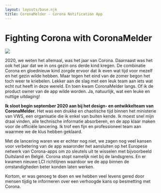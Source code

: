 ```yaml
---
layout: layouts/base.njk
title: CoronaMelder - Corona Notification App
---
```


# Fighting Corona with CoronaMelder

<div class="break-out">
 <img
 src="/images/CoronaMelder.png"
 />
</div>

2020, we weten het allemaal, was het jaar van Corona. Daarnaast was het ook het jaar dat we in ons gezin ons derde kind kregen. De combinatie Corona en gloednieuw kind zorgde ervoor dat ik even wat tijd voor mezelf en het gezin wilde hebben. Maar tegen het eind van de zomer begon het toch weer te kriebelen. Lekker aan de slag met een leuk team aan iets wat echt nut heeft in deze wereld. En toen kwam CoronaMelder langs. Of ik de product owner van de app wilde worden. Ja, natuurlijk, wat een leuke en nuttige uitdaging!

**Ik sloot begin september 2020 aan bij het design- en ontwikkelteam van CoronaMelder.** Het was een drukke en chaotische tijd binnen het ministerie van VWS, een organisatie die ik enkel van buiten kende. Ik moest snel mijn draai vinden, alle technische informatie absorberen, en de app klaar maken voor de officiële lancering. Ik trof een fijn en professioneel team aan waarmee we de klus hebben geklaard.

Met de lancering waren we er echter nog niet, we zagen nog veel kansen voor verbetering van de app waaronder het aansluiten op het Europese netwerk van Corona-apps om zo sleutels uit te wisselen met bijvoorbeeld Duitsland en België. Corona stopt namelijk niet bij de landsgrens. En er kwamen nieuwe LCI richtlijnen waardoor we de app binnen de omstandigheden beter konden laten werken.

Kortom, er was genoeg te doen en we hebben veel levens gered door mensen tijdig te informeren over een verhoogde kans op besmetting met Corona.
